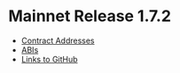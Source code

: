 # Mainnet Release 1.7.2

* [Contract Addresses](skale-manager-1.7.2-mainnet-contracts.json)
* [ABIs](skale-manager-1.7.2-mainnet-abi.json)
* [Links to GitHub](https://github.com/skalenetwork/skale-manager/releases/tag/1.7.2-stable.0)
